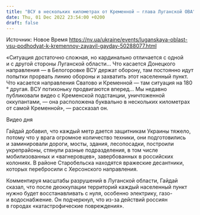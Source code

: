 ```yaml
---
title: "ВСУ в нескольких километрах от Кременной — глава Луганской ОВА"
date: Thu, 01 Dec 2022 23:54:00 +0200
draft: false
---
```

Источник: Новое Время https://nv.ua/ukraine/events/luganskaya-oblast-vsu-podhodyat-k-kremennoy-zayavil-gayday-50288077.html


«Ситуация достаточно сложная, но кардинально отличается с одной и с другой стороны Луганской области… Что касается Донецкого направления — в Белогоровке ВСУ держат оборону, там постоянно идут попытки прорвать линию обороны и захватить этот населенный пункт. Что касается направления Сватово и Кременной — там ситуация на 180 ° другая. ВСУ потихоньку продвигаются вперед… Мы недавно публиковали видео с Кременской подстанции, уничтоженной оккупантами, — она расположена буквально в нескольких километрах от самой Кременной», — рассказал он.

 Видео дня   

Гайдай добавил, что каждый метр дается защитникам Украины тяжело, потому что у врага огромное количество техники, они подготовились и заминировали дороги, мосты, здания, лесопосадки, построили укрепрайоны, стянули разные подразделения, в том числе мобилизованных и «вагнеровцев», завербованных в российских колониях. В районе Старобельска находятся вражеские десантники, которых перебросили с Херсонского направления.

Комментируя масштабы разрушений в Луганской области, Гайдай сказал, что после деоккупации территорий каждый населенный пункт нужно будет восстанавливать с нуля, особенно электрику, газо- и водоснабжение. Он подчеркнул, что из-за действий россиян в городах «катастрофические повреждения».
